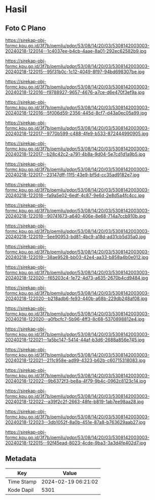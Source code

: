 # Hasil

## Foto C Plano

https://sirekap-obj-formc.kpu.go.id/3f7b/pemilu/pdpr/53/08/14/20/03/5308142003003-20240218-122014--1c4037ee-b4cb-4aae-8a01-292ec62582b9.jpg

https://sirekap-obj-formc.kpu.go.id/3f7b/pemilu/pdpr/53/08/14/20/03/5308142003003-20240218-122015--95f31b0c-1c12-4049-8f97-94bd698307be.jpg

https://sirekap-obj-formc.kpu.go.id/3f7b/pemilu/pdpr/53/08/14/20/03/5308142003003-20240218-122016--f9788927-9657-4676-a7ce-d6e470f3ef9a.jpg

https://sirekap-obj-formc.kpu.go.id/3f7b/pemilu/pdpr/53/08/14/20/03/5308142003003-20240218-122016--5f006d59-2356-445d-8cf7-d43a0ec05a99.jpg

https://sirekap-obj-formc.kpu.go.id/3f7b/pemilu/pdpr/53/08/14/20/03/5308142003003-20240218-122017--9770b599-c488-4fe9-b533-872444990905.jpg

https://sirekap-obj-formc.kpu.go.id/3f7b/pemilu/pdpr/53/08/14/20/03/5308142003003-20240218-122017--b28c42c2-a791-4b8a-9d04-5e7cd1d1a9b5.jpg

https://sirekap-obj-formc.kpu.go.id/3f7b/pemilu/pdpr/53/08/14/20/03/5308142003003-20240218-122017--23147dff-11f5-43e9-bf5d-cc35ad9182e7.jpg

https://sirekap-obj-formc.kpu.go.id/3f7b/pemilu/pdpr/53/08/14/20/03/5308142003003-20240218-122018--fa9a5e02-6edf-4c87-9e6d-2e8d5a4fc4cc.jpg

https://sirekap-obj-formc.kpu.go.id/3f7b/pemilu/pdpr/53/08/14/20/03/5308142003003-20240218-122018--90741673-a640-406e-8e68-714a7ccb910b.jpg

https://sirekap-obj-formc.kpu.go.id/3f7b/pemilu/pdpr/53/08/14/20/03/5308142003003-20240218-122019--5ee90953-bd81-4bc9-a18d-ad31cb5d35a0.jpg

https://sirekap-obj-formc.kpu.go.id/3f7b/pemilu/pdpr/53/08/14/20/03/5308142003003-20240218-122019--38ae9528-bb03-42e4-aa33-b858a4b0e012.jpg

https://sirekap-obj-formc.kpu.go.id/3f7b/pemilu/pdpr/53/08/14/20/03/5308142003003-20240218-122020--f65203c4-1e72-4d73-a635-2670b4cd9484.jpg

https://sirekap-obj-formc.kpu.go.id/3f7b/pemilu/pdpr/53/08/14/20/03/5308142003003-20240218-122020--b218adb6-fe93-440b-a68b-229db248af08.jpg

https://sirekap-obj-formc.kpu.go.id/3f7b/pemilu/pdpr/53/08/14/20/03/5308142003003-20240218-122020--a0fbcfc7-5b96-4ff3-8c68-5370898812e4.jpg

https://sirekap-obj-formc.kpu.go.id/3f7b/pemilu/pdpr/53/08/14/20/03/5308142003003-20240218-122021--1a5bc147-5414-44af-b3d6-2688a856e745.jpg

https://sirekap-obj-formc.kpu.go.id/3f7b/pemilu/pdpr/53/08/14/20/03/5308142003003-20240218-122021--211c958e-ad99-4323-b62b-c60715318083.jpg

https://sirekap-obj-formc.kpu.go.id/3f7b/pemilu/pdpr/53/08/14/20/03/5308142003003-20240218-122022--9b6372f3-be8a-4f79-9b4c-0962c8123c14.jpg

https://sirekap-obj-formc.kpu.go.id/3f7b/pemilu/pdpr/53/08/14/20/03/5308142003003-20240218-122022--a39f2c2f-2663-48fe-b819-1ab7ee98aa28.jpg

https://sirekap-obj-formc.kpu.go.id/3f7b/pemilu/pdpr/53/08/14/20/03/5308142003003-20240218-122023--3db1052f-8a0b-451e-87a8-b763629aab27.jpg

https://sirekap-obj-formc.kpu.go.id/3f7b/pemilu/pdpr/53/08/14/20/03/5308142003003-20240218-122015--92f45ead-8023-4cde-9ba3-3a3d4fe402d7.jpg


## Metadata

| Key        | Value               |
| ---------- | ------------------- |
| Time Stamp | 2024-02-19 06:21:02 |
| Kode Dapil | 5301                |



